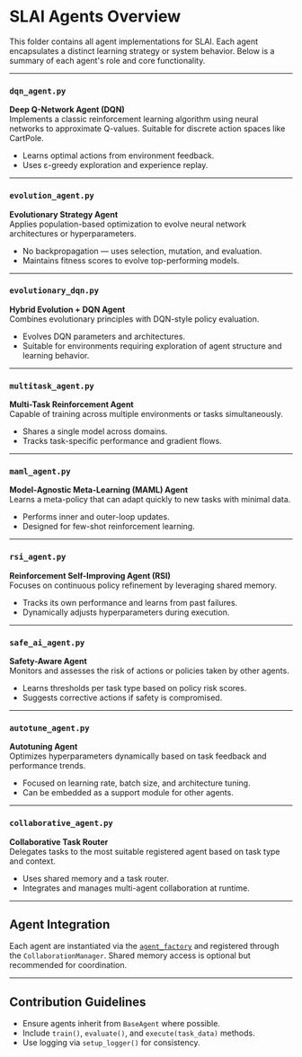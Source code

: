 # SLAI Agents Overview

This folder contains all agent implementations for SLAI. Each agent encapsulates a distinct learning strategy or system behavior. Below is a summary of each agent's role and core functionality.

---

### `dqn_agent.py`
**Deep Q-Network Agent (DQN)**  
Implements a classic reinforcement learning algorithm using neural networks to approximate Q-values. Suitable for discrete action spaces like CartPole.

- Learns optimal actions from environment feedback.
- Uses ε-greedy exploration and experience replay.

---

### `evolution_agent.py`
**Evolutionary Strategy Agent**  
Applies population-based optimization to evolve neural network architectures or hyperparameters.

- No backpropagation — uses selection, mutation, and evaluation.
- Maintains fitness scores to evolve top-performing models.

---

### `evolutionary_dqn.py`
**Hybrid Evolution + DQN Agent**  
Combines evolutionary principles with DQN-style policy evaluation.

- Evolves DQN parameters and architectures.
- Suitable for environments requiring exploration of agent structure and learning behavior.

---

### `multitask_agent.py`
**Multi-Task Reinforcement Agent**  
Capable of training across multiple environments or tasks simultaneously.

- Shares a single model across domains.
- Tracks task-specific performance and gradient flows.

---

### `maml_agent.py`
**Model-Agnostic Meta-Learning (MAML) Agent**  
Learns a meta-policy that can adapt quickly to new tasks with minimal data.

- Performs inner and outer-loop updates.
- Designed for few-shot reinforcement learning.

---

### `rsi_agent.py`
**Reinforcement Self-Improving Agent (RSI)**  
Focuses on continuous policy refinement by leveraging shared memory.

- Tracks its own performance and learns from past failures.
- Dynamically adjusts hyperparameters during execution.

---

### `safe_ai_agent.py`
**Safety-Aware Agent**  
Monitors and assesses the risk of actions or policies taken by other agents.

- Learns thresholds per task type based on policy risk scores.
- Suggests corrective actions if safety is compromised.

---

### `autotune_agent.py`
**Autotuning Agent**  
Optimizes hyperparameters dynamically based on task feedback and performance trends.

- Focused on learning rate, batch size, and architecture tuning.
- Can be embedded as a support module for other agents.

---

### `collaborative_agent.py`
**Collaborative Task Router**  
Delegates tasks to the most suitable registered agent based on task type and context.

- Uses shared memory and a task router.
- Integrates and manages multi-agent collaboration at runtime.

---

## Agent Integration

Each agent are instantiated via the [`agent_factory`](../utils/agent_factory.py) and registered through the `CollaborationManager`. Shared memory access is optional but recommended for coordination.

---

## Contribution Guidelines

- Ensure agents inherit from `BaseAgent` where possible.
- Include `train()`, `evaluate()`, and `execute(task_data)` methods.
- Use logging via `setup_logger()` for consistency.

